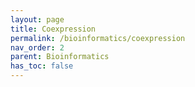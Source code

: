 ```yaml
---
layout: page
title: Coexpression
permalink: /bioinformatics/coexpression
nav_order: 2
parent: Bioinformatics
has_toc: false
---
```



